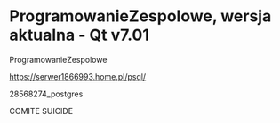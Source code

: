 # ProgramowanieZespolowe, wersja aktualna - Qt v7.01

ProgramowanieZespolowe



https://serwer1866993.home.pl/psql/

28568274_postgres

COMITE SUICIDE
